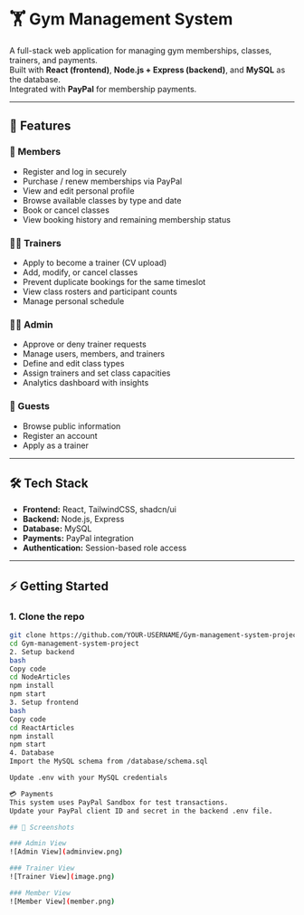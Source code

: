 # 🏋️ Gym Management System

A full-stack web application for managing gym memberships, classes, trainers, and payments.  
Built with **React (frontend)**, **Node.js + Express (backend)**, and **MySQL** as the database.  
Integrated with **PayPal** for membership payments.

---

## 🚀 Features

### 👤 Members
- Register and log in securely  
- Purchase / renew memberships via PayPal  
- View and edit personal profile  
- Browse available classes by type and date  
- Book or cancel classes  
- View booking history and remaining membership status  

### 🧑‍🏫 Trainers
- Apply to become a trainer (CV upload)  
- Add, modify, or cancel classes  
- Prevent duplicate bookings for the same timeslot  
- View class rosters and participant counts  
- Manage personal schedule  

### 👨‍💼 Admin
- Approve or deny trainer requests  
- Manage users, members, and trainers  
- Define and edit class types  
- Assign trainers and set class capacities  
- Analytics dashboard with insights  

### 👥 Guests
- Browse public information  
- Register an account  
- Apply as a trainer  

---

## 🛠️ Tech Stack

- **Frontend:** React, TailwindCSS, shadcn/ui  
- **Backend:** Node.js, Express  
- **Database:** MySQL  
- **Payments:** PayPal integration  
- **Authentication:** Session-based role access  

---

## ⚡ Getting Started

### 1. Clone the repo
```bash
git clone https://github.com/YOUR-USERNAME/Gym-management-system-project.git
cd Gym-management-system-project
2. Setup backend
bash
Copy code
cd NodeArticles
npm install
npm start
3. Setup frontend
bash
Copy code
cd ReactArticles
npm install
npm start
4. Database
Import the MySQL schema from /database/schema.sql

Update .env with your MySQL credentials

💳 Payments
This system uses PayPal Sandbox for test transactions.
Update your PayPal client ID and secret in the backend .env file.

## 📸 Screenshots

### Admin View
![Admin View](adminview.png)

### Trainer View
![Trainer View](image.png)

### Member View
![Member View](member.png)


